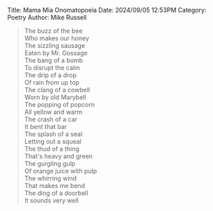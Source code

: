 Title: Mama Mia Onomatopoeia
Date: 2024/09/05 12:53PM
Category: Poetry
Author: Mike Russell

> The buzz of the bee<br>
> Who makes our honey<br>
> The sizzling sausage<br>
> Eaten by Mr. Gossage<br>
> The bang of a bomb<br>
> To disrupt the calm<br>
> The drip of a drop<br>
> Of rain from up top<br>
> The clang of a cowbell<br>
> Worn by old Marybell<br>
> The popping of popcorn<br>
> All yellow and warm<br>
> The crash of a car<br>
> It bent that bar<br>
> The splash of a seal<br>
> Letting out a squeal<br>
> The thud of a thing<br>
> That's heavy and green<br>
> The gurgling gulp<br>
> Of orange juice with pulp<br>
> The whirring wind<br>
> That makes me bend<br>
> The ding of a doorbell<br>
> It sounds very well

